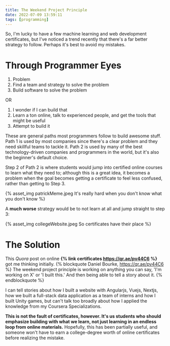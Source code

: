 ```yaml
---
title: The Weekend Project Principle
date: 2022-07-09 13:59:11
tags: [programming]
---
```


So, I'm lucky to have a few machine learning and web development certificates, but I've noticed a trend recently that there's a far better strategy to follow. Perhaps it's best to avoid my mistakes.

<!-- more -->

# Through Programmer Eyes

1. Problem
2. Find a team and strategy to solve the problem
3. Build software to solve the problem

OR

1. I wonder if I can build that
2. Learn a ton online, talk to experienced people, and get the tools that might be useful
3. Attempt to build it

These are general paths most programmers follow to build awesome stuff. Path 1 is used by most companies since there's a clear problem and they need skillful teams to tackle it. Path 2 is used by many of the best technology-driven companies and programmers in the world, but it's also the beginner's default choice.

Step 2 of Path 2 is where students would jump into certified online courses to learn what they need to; although this is a great idea, it becomes a problem when the goal becomes getting a certificate to feel less confused, rather than getting to Step 3.

{% asset_img patrickMeme.jpeg It&apos;s really hard when you don&apos;t know what you don&apos;t know %}

A **much worse** strategy would be to not learn at all and jump straight to step 3:

{% asset_img collegeWebsite.jpeg So certificates have their place %}

# The Solution

This *Quora* post on online **{% link certificates https://qr.ae/pv44C6 %}** got me thinking initially.
{% blockquote Daniel Bourke, https://qr.ae/pv44C6 %}
The weekend project principle is working on anything you can say, 'I'm working on X' or 'I built this.' And then being able to tell a story about it.
{% endblockquote %}

I can tell stories about how I built a website with Angularjs, Vuejs, Nextjs, how we built a full-stack data application as a team of interns and how I built Unity games, but can't talk too broadly about how I applied the knowledge from my Coursera Specializations.

**This is not the fault of certificates, however. It's us students who should emphasize building with what we learn, not just learning in an endless loop from online materials.** Hopefully, this has been partially useful, and someone won't have to earn a college-degree worth of online certificates before realizing the mistake.
